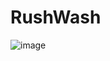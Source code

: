 # RushWash
![image](https://github.com/sbj07/rushwash/assets/102196339/be5fbe52-91b4-4690-a716-3ed62116c122)
